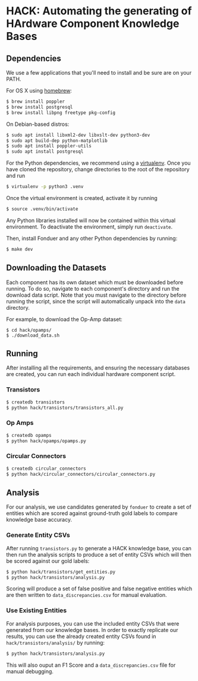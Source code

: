 # HACK: Automating the generating of HArdware Component Knowledge Bases

## Dependencies

We use a few applications that you'll need to install and be sure are on your
PATH.

For OS X using [homebrew](https://brew.sh):

```bash
$ brew install poppler
$ brew install postgresql
$ brew install libpng freetype pkg-config
```

On Debian-based distros:

```bash
$ sudo apt install libxml2-dev libxslt-dev python3-dev
$ sudo apt build-dep python-matplotlib
$ sudo apt install poppler-utils
$ sudo apt install postgresql
```

For the Python dependencies, we recommend using a
[virtualenv](https://virtualenv.pypa.io/en/stable/). Once you have cloned the
repository, change directories to the root of the repository and run

```bash
$ virtualenv -p python3 .venv
```

Once the virtual environment is created, activate it by running

```bash
$ source .venv/bin/activate
```

Any Python libraries installed will now be contained within this virtual
environment. To deactivate the environment, simply run `deactivate`.

Then, install Fonduer and any other Python dependencies by running:

```bash
$ make dev
```

## Downloading the Datasets

Each component has its own dataset which must be downloaded before running. To
do so, navigate to each component's directory and run the download data script.
Note that you must navigate to the directory before running the script, since
the script will automatically unpack into the `data` directory.

For example, to download the Op-Amp dataset:

```
$ cd hack/opamps/
$ ./download_data.sh
```

## Running

After installing all the requirements, and ensuring the necessary databases
are created, you can run each individual hardware component script.

### Transistors

```bash
$ createdb transistors
$ python hack/transistors/transistors_all.py
```

### Op Amps

```bash
$ createdb opamps
$ python hack/opamps/opamps.py
```

### Circular Connectors

```bash
$ createdb circular_connectors
$ python hack/circular_connectors/circular_connectors.py
```

## Analysis
For our analysis, we use candidates generated by `fonduer` to create a set of
entities which are scored against ground-truth gold labels to compare knowledge
base accuracy.

### Generate Entity CSVs
After running `transistors.py` to generate a HACK knowledge base, you can then
run the analysis scripts to produce a set of entity CSVs which will then be
scored against our gold labels:

```bash
$ python hack/transistors/get_entities.py
$ python hack/transistors/analysis.py
```
Scoring will produce a set of false positive and false negative entities which
are then written to `data_discrepancies.csv` for manual evaluation.

### Use Existing Entities
For analysis purposes, you can use the included entity CSVs that were generated
from our knowledge bases. In order to exactly replicate our results, you can use
the already created entity CSVs found in `hack/transistors/analysis/` by
running:

```bash
$ python hack/transistors/analysis.py
```

This will also ouput an F1 Score and a `data_discrepancies.csv` file for manual
debugging.

